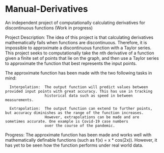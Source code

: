 # Manual-Derivatives
An independent project of computationally calculating derivatives for discontinuous functions (Work in progress)

Project Description:
The idea of this project is that calculating derivatives mathematically fails when functions are discontinuous. Therefore,
it is impossible to approximate a discontinuous function with a Taylor series. This project seeks to computationally
take the nth derivative of a function given a finite set of points that lie on the graph, and then use a Taylor series to
approximate the function that best represents the input points.

The approximate function has been made with the two following tasks in mind:

      Interpolation:  The output function will predict values between provided input points with great accuracy. This has use in tracking
                      historical data such as speed in between measurements.
      
      Extrapolation:  The output function can extend to further points, but accuracy diminishes as the range of the function increases.
                      However, extrapolations can be made and are sometimes accurate. One example is Covid-19 case numbers
                      over the course of the pandemic.
                      
Progress: 
The approximate function has been made and works well with mathematically definable functions (such as f(x) = x * cos(2x)). However,
it has yet to be seen how the function performs under real world data.
